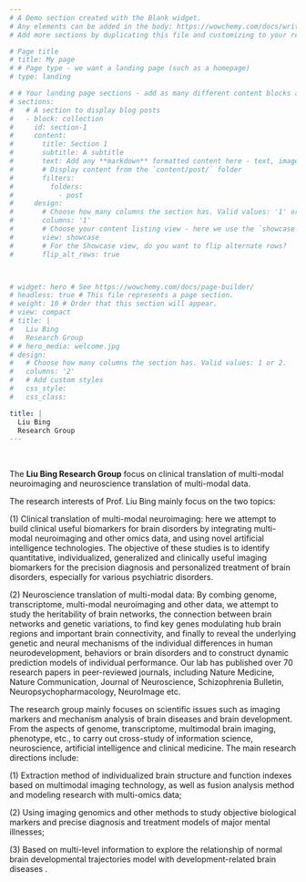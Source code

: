 ```yaml
---
# A Demo section created with the Blank widget.
# Any elements can be added in the body: https://wowchemy.com/docs/writing-markdown-latex/
# Add more sections by duplicating this file and customizing to your requirements.

# Page title
# title: My page
# # Page type - we want a landing page (such as a homepage)
# type: landing

# # Your landing page sections - add as many different content blocks as you like
# sections:
#   # A section to display blog posts
#   - block: collection
#     id: section-1
#     content:
#       title: Section 1
#       subtitle: A subtitle
#       text: Add any **markdown** formatted content here - text, images, videos, galleries - and even HTML code!
#       # Display content from the `content/post/` folder
#       filters:
#         folders:
#           - post
#     design:
#       # Choose how many columns the section has. Valid values: '1' or '2'.
#       columns: '1'
#       # Choose your content listing view - here we use the `showcase` view
#       view: showcase
#       # For the Showcase view, do you want to flip alternate rows?
#       flip_alt_rows: true



# widget: hero # See https://wowchemy.com/docs/page-builder/
# headless: true # This file represents a page section.
# weight: 10 # Order that this section will appear.
# view: compact
# title: |
#   Liu Bing  
#   Research Group
# # hero_media: welcome.jpg
# design:
#   # Choose how many columns the section has. Valid values: 1 or 2.
#   columns: '2'
#   # Add custom styles
#   css_style:
#   css_class:

title: |
  Liu Bing  
  Research Group
---
```


<br>

The **Liu Bing Research Group**  focus on clinical translation of multi-modal neuroimaging and neuroscience translation of multi-modal data.

The research interests of Prof. Liu Bing mainly focus on the two topics:

(1) Clinical translation of multi-modal neuroimaging: here we attempt to build clinical useful biomarkers for brain disorders by integrating multi-modal neuroimaging and other omics data, and using novel artificial intelligence technologies. The objective of these studies is to identify quantitative, individualized, generalized and clinically useful imaging biomarkers for the precision diagnosis and personalized treatment of brain disorders, especially for various psychiatric disorders.

(2) Neuroscience translation of multi-modal data: By combing genome, transcriptome, multi-modal neuroimaging and other data, we attempt to study the heritability of brain networks, the connection between brain networks and genetic variations, to find key genes modulating hub brain regions and important brain connectivity, and finally to reveal the underlying genetic and neural mechanisms of the individual differences in human neurodevelopment, behaviors or brain disorders and to construct dynamic prediction models of individual performance. Our lab has published over 70 research papers in peer-reviewed journals, including Nature Medicine, Nature Communication, Journal of Neuroscience, Schizophrenia Bulletin, Neuropsychopharmacology, NeuroImage etc.


The research group mainly focuses on scientific issues such as imaging markers and mechanism analysis of brain diseases and brain development. From the aspects of genome, transcriptome, multimodal brain imaging, phenotype, etc., to carry out cross-study of information science, neuroscience, artificial intelligence and clinical medicine. The main research directions include:

(1) Extraction method of individualized brain structure and function indexes based on multimodal imaging technology, as well as fusion analysis method and modeling research with multi-omics data;

(2) Using imaging genomics and other methods to study objective biological markers and precise diagnosis and treatment models of major mental illnesses;

(3) Based on multi-level information to explore the relationship  of normal brain developmental trajectories model with development-related brain diseases .

